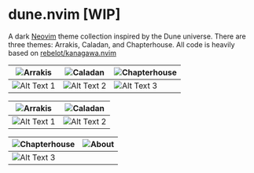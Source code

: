 # dune.nvim [WIP]
A dark [Neovim](https://github.com/neovim/neovim) theme collection inspired by the Dune universe. There are three themes: Arrakis, Caladan, and Chapterhouse. All code is heavily based on [rebelot/kanagawa.nvim](https://github.com/rebelot/kanagawa.nvim.git)

| ![Arrakis](https://github.com/szammyboi/dune.nvim/blob/main/Arrakis@2x.png?raw=true) | ![Caladan](https://github.com/szammyboi/dune.nvim/blob/main/Caladan@2x.png?raw=true) | ![Chapterhouse](https://github.com/szammyboi/dune.nvim/blob/main/Chapterhouse@2x.png?raw=true) |
|---------|---------|---------|
| ![Alt Text 1](https://github.com/szammyboi/dune.nvim/blob/main/arrakis.png?raw=true) | ![Alt Text 2](https://github.com/szammyboi/dune.nvim/blob/main/caladan.png?raw=true) | ![Alt Text 3](https://github.com/szammyboi/dune.nvim/blob/main/chapterhouse.png?raw=true) |


| ![Arrakis](https://github.com/szammyboi/dune.nvim/blob/main/Arrakis@2x.png?raw=true) | ![Caladan](https://github.com/szammyboi/dune.nvim/blob/main/Caladan@2x.png?raw=true) |
|---------|---------|
| ![Alt Text 1](https://github.com/szammyboi/dune.nvim/blob/main/arrakis.png?raw=true) | ![Alt Text 2](https://github.com/szammyboi/dune.nvim/blob/main/caladan.png?raw=true)|

| ![Chapterhouse](https://github.com/szammyboi/dune.nvim/blob/main/Chapterhouse@2x.png?raw=true) | ![About](https://github.com/szammyboi/dune.nvim/blob/main/about.png?raw=true) |
|---------|---------|
| ![Alt Text 3](https://github.com/szammyboi/dune.nvim/blob/main/chapterhouse.png?raw=true) | |
